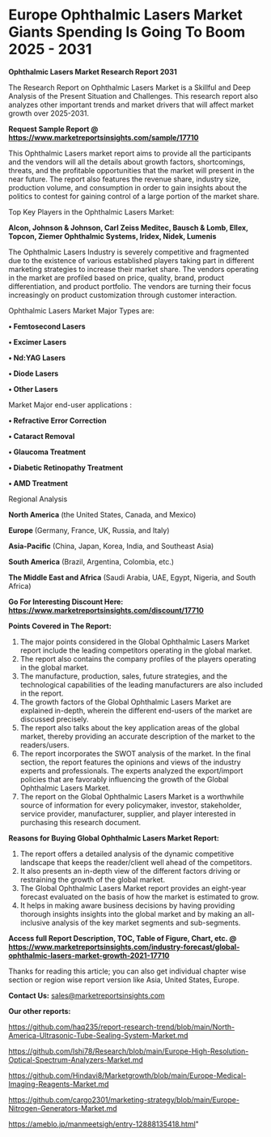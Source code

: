 # Europe Ophthalmic Lasers Market Giants Spending Is Going To Boom 2025 - 2031

<strong>Ophthalmic Lasers Market Research Report 2031</strong>

The Research Report on Ophthalmic Lasers Market is a Skillful and Deep Analysis of the Present Situation and Challenges. This research report also analyzes other important trends and market drivers that will affect market growth over 2025-2031.

<strong>Request Sample Report @ <a href=https://www.marketreportsinsights.com/sample/17710>https://www.marketreportsinsights.com/sample/17710</a></strong>

This Ophthalmic Lasers market report aims to provide all the participants and the vendors will all the details about growth factors, shortcomings, threats, and the profitable opportunities that the market will present in the near future. The report also features the revenue share, industry size, production volume, and consumption in order to gain insights about the politics to contest for gaining control of a large portion of the market share.

Top Key Players in the Ophthalmic Lasers Market:

<strong>Alcon, Johnson & Johnson, Carl Zeiss Meditec, Bausch & Lomb, Ellex, Topcon, Ziemer Ophthalmic Systems, Iridex, Nidek, Lumenis</strong>

The Ophthalmic Lasers Industry is severely competitive and fragmented due to the existence of various established players taking part in different marketing strategies to increase their market share. The vendors operating in the market are profiled based on price, quality, brand, product differentiation, and product portfolio. The vendors are turning their focus increasingly on product customization through customer interaction.

Ophthalmic Lasers Market Major Types are:

<strong>• Femtosecond Lasers

• Excimer Lasers

• Nd:YAG Lasers

• Diode Lasers

• Other Lasers</strong>

Market Major end-user applications :

<strong>• Refractive Error Correction

• Cataract Removal

• Glaucoma Treatment

• Diabetic Retinopathy Treatment

• AMD Treatment</strong>

Regional Analysis

</u><strong><b>North America</b></strong> (the United States, Canada, and Mexico)

<strong><b>Europe </b></strong>(Germany, France, UK, Russia, and Italy)

<strong><b>Asia-Pacific</b></strong> (China, Japan, Korea, India, and Southeast Asia)

<strong><b>South America</b></strong> (Brazil, Argentina, Colombia, etc.)

<strong><b>The Middle East and Africa</b></strong> (Saudi Arabia, UAE, Egypt, Nigeria, and South Africa)

<strong>Go For Interesting Discount Here: <a href=https://www.marketreportsinsights.com/discount/17710>https://www.marketreportsinsights.com/discount/17710</a></strong>

<strong>Points Covered in The Report:</strong>
<ol>
  <li>The major points considered in the Global Ophthalmic Lasers Market report include the leading competitors operating in the global market.</li>
  <li>The report also contains the company profiles of the players operating in the global market.</li>
  <li>The manufacture, production, sales, future strategies, and the technological capabilities of the leading manufacturers are also included in the report.</li>
  <li>The growth factors of the Global Ophthalmic Lasers Market are explained in-depth, wherein the different end-users of the market are discussed precisely.</li>
  <li>The report also talks about the key application areas of the global market, thereby providing an accurate description of the market to the readers/users.</li>
  <li>The report incorporates the SWOT analysis of the market. In the final section, the report features the opinions and views of the industry experts and professionals. The experts analyzed the export/import policies that are favorably influencing the growth of the Global Ophthalmic Lasers Market.</li>
  <li>The report on the Global Ophthalmic Lasers Market is a worthwhile source of information for every policymaker, investor, stakeholder, service provider, manufacturer, supplier, and player interested in purchasing this research document.</li>
</ol>
<strong>Reasons for Buying Global Ophthalmic Lasers Market Report:</strong>

<ol>
  <li>The report offers a detailed analysis of the dynamic competitive landscape that keeps the reader/client well ahead of the competitors.</li>
  <li>It also presents an in-depth view of the different factors driving or restraining the growth of the global market.</li>
  <li>The Global Ophthalmic Lasers Market report provides an eight-year forecast evaluated on the basis of how the market is estimated to grow.</li>
  <li>It helps in making aware business decisions by having providing thorough insights insights into the global market and by making an all-inclusive analysis of the key market segments and sub-segments.</li>
</ol>
<strong>Access full Report Description, TOC, Table of Figure, Chart, etc. @ <a href=https://www.marketreportsinsights.com/industry-forecast/global-ophthalmic-lasers-market-growth-2021-17710>https://www.marketreportsinsights.com/industry-forecast/global-ophthalmic-lasers-market-growth-2021-17710</a></strong>


Thanks for reading this article; you can also get individual chapter wise section or region wise report version like Asia, United States, Europe.

<strong>Contact Us:</strong>
sales@marketreportsinsights.com

<strong>Our other reports:</strong>

<a href=https://github.com/haq235/report-research-trend/blob/main/North-America-Ultrasonic-Tube-Sealing-System-Market.md>https://github.com/haq235/report-research-trend/blob/main/North-America-Ultrasonic-Tube-Sealing-System-Market.md</a>

<a href=https://github.com/Ishi78/Research/blob/main/Europe-High-Resolution-Optical-Spectrum-Analyzers-Market.md>https://github.com/Ishi78/Research/blob/main/Europe-High-Resolution-Optical-Spectrum-Analyzers-Market.md</a>

<a href=https://github.com/Hindavi8/Marketgrowth/blob/main/Europe-Medical-Imaging-Reagents-Market.md>https://github.com/Hindavi8/Marketgrowth/blob/main/Europe-Medical-Imaging-Reagents-Market.md</a>

<a href=https://github.com/cargo2301/marketing-strategy/blob/main/Europe-Nitrogen-Generators-Market.md>https://github.com/cargo2301/marketing-strategy/blob/main/Europe-Nitrogen-Generators-Market.md</a>

<a href=https://ameblo.jp/manmeetsigh/entry-12888135418.html>https://ameblo.jp/manmeetsigh/entry-12888135418.html</a>"
